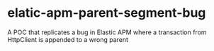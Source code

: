# elatic-apm-parent-segment-bug
A POC that replicates a bug in Elastic APM where a transaction from HttpClient is appended to a wrong parent
